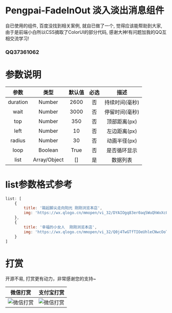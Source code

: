 # Pengpai-FadeInOut 淡入淡出消息组件
自已使用的组件, 百度没找到相关案例, 就自已做了一个, 觉得应该能帮助到大家, 由于是前端小白所以CSS摘取了ColorUI的部分代码, 感谢大神!有问题加我的QQ互相交流学习!
### QQ37361062

# 参数说明
| **参数**  | 类型  | 默认值  | 必选  | 描述  |
| :------------: | :------------: | :------------: | :------------: | :------------: |
| duration  | Number  |  2600 | 否  | 持续时间(毫秒)  |
| wait  | Number  | 3000  |  否 |  停留时间(毫秒) |
|  top | Number  | 350  | 否  | 顶部距离(px)  |
| left  | Number  | 10  | 否  | 左边距离(px)  |
| radius  | Number | 30  | 否  | 动画半径(px)  |
|  loop | Boolean  | True  |  否 | 是否循环显示  |
| list  | Array/Object  | []  | 是  | 数据列表  |

# list参数格式参考
```javascript
list: [
	{
		title: '踮起脚尖走向阳光 刚刚浏览本店',
		img: 'https://wx.qlogo.cn/mmopen/vi_32/DYAIOgq83er0aq5WuQhWxXcQoQbSnSPywUheQrot5biaFxV47nF2OB0aegkH12q2A6VkGUBDfUVqiaqgzVCJJicDg/132'
	},
	{
		title: '幸福的小女人  刚刚浏览本店',
		img: 'https://wx.qlogo.cn/mmopen/vi_32/Q0j4TwGTfTIOeUhleCNwcOoTtk9Y1zwmpw76FsmAr1bYcKia2AVPiapbtl34jac7SQgjMaibKDJCqjYaHwvmUh3IQ/132'
	}
]
```

# 打赏
开源不易, 打赏更有动力，非常感谢您的支持~

|  微信打赏 | 支付宝打赏  |
| ------------ | ------------ |
|  ![微信打赏](http://res.weimall.me/tenpay1.jpg "微信打赏") |  ![微信打赏](http://res.weimall.me/alipay1.jpg "支付宝打赏") |


